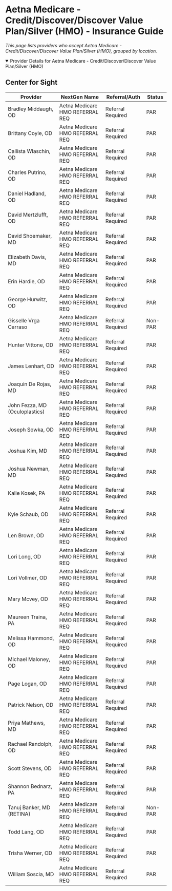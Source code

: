 # Aetna Medicare - Credit/Discover/Discover Value Plan/Silver (HMO) - Insurance Guide

*This page lists providers who accept Aetna Medicare - Credit/Discover/Discover Value Plan/Silver (HMO), grouped by location.*

<details open><summary>Provider Details for Aetna Medicare - Credit/Discover/Discover Value Plan/Silver (HMO)</summary>

## Center for Sight

| Provider | NextGen Name | Referral/Auth | Status |
|----------|-------------|--------------|--------|
| Bradley Middaugh, OD | Aetna Medicare HMO REFERRAL REQ | Referral Required | PAR |
| Brittany Coyle, OD | Aetna Medicare HMO REFERRAL REQ | Referral Required | PAR |
| Callista Wlaschin, OD | Aetna Medicare HMO REFERRAL REQ | Referral Required | PAR |
| Charles Putrino, OD | Aetna Medicare HMO REFERRAL REQ | Referral Required | PAR |
| Daniel Hadland, OD | Aetna Medicare HMO REFERRAL REQ | Referral Required | PAR |
| David Mertzlufft, OD | Aetna Medicare HMO REFERRAL REQ | Referral Required | PAR |
| David Shoemaker, MD | Aetna Medicare HMO REFERRAL REQ | Referral Required | PAR |
| Elizabeth Davis, MD | Aetna Medicare HMO REFERRAL REQ | Referral Required | PAR |
| Erin Hardie, OD | Aetna Medicare HMO REFERRAL REQ | Referral Required | PAR |
| George Hurwitz, OD | Aetna Medicare HMO REFERRAL REQ | Referral Required | PAR |
| Gisselle Vrga Carraso | Aetna Medicare HMO REFERRAL REQ | Referral Required | Non-PAR |
| Hunter Vittone, OD | Aetna Medicare HMO REFERRAL REQ | Referral Required | PAR |
| James Lenhart, OD | Aetna Medicare HMO REFERRAL REQ | Referral Required | PAR |
| Joaquin De Rojas, MD | Aetna Medicare HMO REFERRAL REQ | Referral Required | PAR |
| John Fezza, MD (Oculoplastics) | Aetna Medicare HMO REFERRAL REQ | Referral Required | PAR |
| Joseph Sowka, OD | Aetna Medicare HMO REFERRAL REQ | Referral Required | PAR |
| Joshua Kim, MD | Aetna Medicare HMO REFERRAL REQ | Referral Required | PAR |
| Joshua Newman, MD | Aetna Medicare HMO REFERRAL REQ | Referral Required | PAR |
| Kalie Kosek, PA | Aetna Medicare HMO REFERRAL REQ | Referral Required | PAR |
| Kyle Schaub, OD | Aetna Medicare HMO REFERRAL REQ | Referral Required | PAR |
| Len Brown, OD | Aetna Medicare HMO REFERRAL REQ | Referral Required | PAR |
| Lori Long, OD | Aetna Medicare HMO REFERRAL REQ | Referral Required | PAR |
| Lori Vollmer, OD | Aetna Medicare HMO REFERRAL REQ | Referral Required | PAR |
| Mary Mcvey, OD | Aetna Medicare HMO REFERRAL REQ | Referral Required | PAR |
| Maureen Traina, PA | Aetna Medicare HMO REFERRAL REQ | Referral Required | PAR |
| Melissa Hammond, OD | Aetna Medicare HMO REFERRAL REQ | Referral Required | PAR |
| Michael Maloney, OD | Aetna Medicare HMO REFERRAL REQ | Referral Required | PAR |
| Page Logan, OD | Aetna Medicare HMO REFERRAL REQ | Referral Required | PAR |
| Patrick Nelson, OD | Aetna Medicare HMO REFERRAL REQ | Referral Required | PAR |
| Priya Mathews, MD | Aetna Medicare HMO REFERRAL REQ | Referral Required | PAR |
| Rachael Randolph, OD | Aetna Medicare HMO REFERRAL REQ | Referral Required | PAR |
| Scott Stevens, OD | Aetna Medicare HMO REFERRAL REQ | Referral Required | PAR |
| Shannon Bednarz, PA | Aetna Medicare HMO REFERRAL REQ | Referral Required | PAR |
| Tanuj Banker, MD (RETINA) | Aetna Medicare HMO REFERRAL REQ | Referral Required | Non-PAR |
| Todd Lang, OD | Aetna Medicare HMO REFERRAL REQ | Referral Required | PAR |
| Trisha Werner, OD | Aetna Medicare HMO REFERRAL REQ | Referral Required | PAR |
| William Soscia, MD | Aetna Medicare HMO REFERRAL REQ | Referral Required | PAR |

</details>

